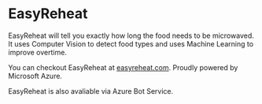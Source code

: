 # EasyReheat
EasyReheat will tell you exactly how long the food needs to be microwaved. It uses Computer Vision to detect food types and uses Machine Learning to improve overtime.

You can checkout EasyReheat at [easyreheat.com](http://easyreheat.com). Proudly powered by Microsoft Azure.

EasyReheat is also avaliable via Azure Bot Service.
